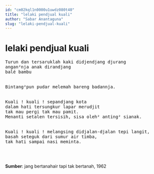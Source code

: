 ```yaml
---
id: "cm02kql1n0000u1uwdz080t40"
title: "lelaki pendjual kuali"
author: "Sabar Anantaguna"
slug: "lelaki-pendjual-kuali"
---
```


# lelaki pendjual kuali

<pre>
Turun dan tersaruklah kaki didjendjang djurang
angan²nja anak dirandjang
balé bambu


Bintang²pun pudar melemah bareng badannja.


Kuali ! kuali ! sepandjang kota
dalam hati tersungkur lapar merudjit
tak mau pergi tak mau pamit.
Menanti setalen tersisih, sisa oleh² anting² sianak.


Kuali ! kuali ! melangsing didjalan-djalan tepi langit,
basah seteguk dari sumur air timba,
tak hati sampai nasi meminta.
</pre>
<br/><br/>

**Sumber**: jang bertanahair tapi tak bertanah, 1962

